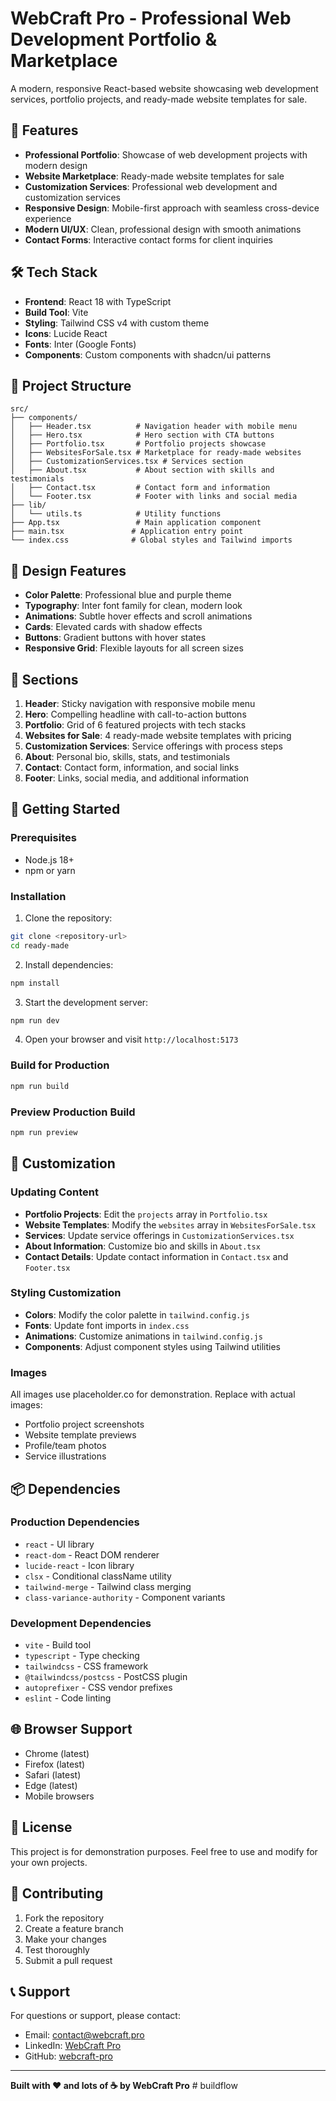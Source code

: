 # WebCraft Pro - Professional Web Development Portfolio & Marketplace

A modern, responsive React-based website showcasing web development services, portfolio projects, and ready-made website templates for sale.

## 🚀 Features

- **Professional Portfolio**: Showcase of web development projects with modern design
- **Website Marketplace**: Ready-made website templates for sale
- **Customization Services**: Professional web development and customization services
- **Responsive Design**: Mobile-first approach with seamless cross-device experience
- **Modern UI/UX**: Clean, professional design with smooth animations
- **Contact Forms**: Interactive contact forms for client inquiries

## 🛠️ Tech Stack

- **Frontend**: React 18 with TypeScript
- **Build Tool**: Vite
- **Styling**: Tailwind CSS v4 with custom theme
- **Icons**: Lucide React
- **Fonts**: Inter (Google Fonts)
- **Components**: Custom components with shadcn/ui patterns

## 📁 Project Structure

```
src/
├── components/
│   ├── Header.tsx          # Navigation header with mobile menu
│   ├── Hero.tsx            # Hero section with CTA buttons
│   ├── Portfolio.tsx       # Portfolio projects showcase
│   ├── WebsitesForSale.tsx # Marketplace for ready-made websites
│   ├── CustomizationServices.tsx # Services section
│   ├── About.tsx           # About section with skills and testimonials
│   ├── Contact.tsx         # Contact form and information
│   └── Footer.tsx          # Footer with links and social media
├── lib/
│   └── utils.ts            # Utility functions
├── App.tsx                 # Main application component
├── main.tsx               # Application entry point
└── index.css              # Global styles and Tailwind imports
```

## 🎨 Design Features

- **Color Palette**: Professional blue and purple theme
- **Typography**: Inter font family for clean, modern look
- **Animations**: Subtle hover effects and scroll animations
- **Cards**: Elevated cards with shadow effects
- **Buttons**: Gradient buttons with hover states
- **Responsive Grid**: Flexible layouts for all screen sizes

## 📱 Sections

1. **Header**: Sticky navigation with responsive mobile menu
2. **Hero**: Compelling headline with call-to-action buttons
3. **Portfolio**: Grid of 6 featured projects with tech stacks
4. **Websites for Sale**: 4 ready-made website templates with pricing
5. **Customization Services**: Service offerings with process steps
6. **About**: Personal bio, skills, stats, and testimonials
7. **Contact**: Contact form, information, and social links
8. **Footer**: Links, social media, and additional information

## 🚀 Getting Started

### Prerequisites

- Node.js 18+ 
- npm or yarn

### Installation

1. Clone the repository:
```bash
git clone <repository-url>
cd ready-made
```

2. Install dependencies:
```bash
npm install
```

3. Start the development server:
```bash
npm run dev
```

4. Open your browser and visit `http://localhost:5173`

### Build for Production

```bash
npm run build
```

### Preview Production Build

```bash
npm run preview
```

## 🎯 Customization

### Updating Content

- **Portfolio Projects**: Edit the `projects` array in `Portfolio.tsx`
- **Website Templates**: Modify the `websites` array in `WebsitesForSale.tsx`
- **Services**: Update service offerings in `CustomizationServices.tsx`
- **About Information**: Customize bio and skills in `About.tsx`
- **Contact Details**: Update contact information in `Contact.tsx` and `Footer.tsx`

### Styling Customization

- **Colors**: Modify the color palette in `tailwind.config.js`
- **Fonts**: Update font imports in `index.css`
- **Animations**: Customize animations in `tailwind.config.js`
- **Components**: Adjust component styles using Tailwind utilities

### Images

All images use placeholder.co for demonstration. Replace with actual images:
- Portfolio project screenshots
- Website template previews
- Profile/team photos
- Service illustrations

## 📦 Dependencies

### Production Dependencies
- `react` - UI library
- `react-dom` - React DOM renderer
- `lucide-react` - Icon library
- `clsx` - Conditional className utility
- `tailwind-merge` - Tailwind class merging
- `class-variance-authority` - Component variants

### Development Dependencies
- `vite` - Build tool
- `typescript` - Type checking
- `tailwindcss` - CSS framework
- `@tailwindcss/postcss` - PostCSS plugin
- `autoprefixer` - CSS vendor prefixes
- `eslint` - Code linting

## 🌐 Browser Support

- Chrome (latest)
- Firefox (latest)
- Safari (latest)
- Edge (latest)
- Mobile browsers

## 📄 License

This project is for demonstration purposes. Feel free to use and modify for your own projects.

## 🤝 Contributing

1. Fork the repository
2. Create a feature branch
3. Make your changes
4. Test thoroughly
5. Submit a pull request

## 📞 Support

For questions or support, please contact:
- Email: contact@webcraft.pro
- LinkedIn: [WebCraft Pro](https://linkedin.com/in/webcraft-pro)
- GitHub: [webcraft-pro](https://github.com/webcraft-pro)

---

**Built with ❤️ and lots of ☕ by WebCraft Pro**
#   b u i l d f l o w 
 
 